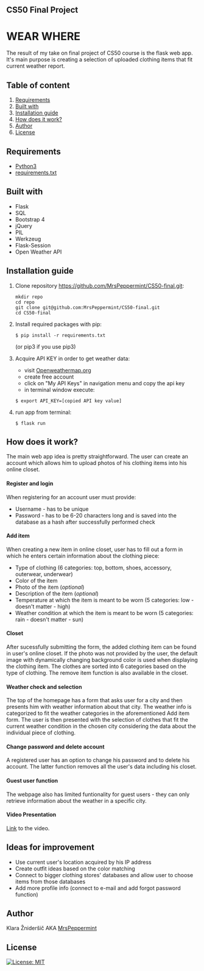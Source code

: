 ## CS50 Final Project
# WEAR WHERE
The result of my take on final project of CS50 course is the flask web app. 
It's main purpose is creating a selection of uploaded clothing items that fit current weather report.

## Table of content
1. [Requirements](#requirements)
2. [Built with](#built-with)
3. [Installation guide](#installation-guide)
4. [How does it work?](#how-does-it-work)
5. [Author](#author)
6. [License](#license)

## Requirements
* [Python3](https://www.python.org/downloads/)
* [requirements.txt](/requirements.txt)

## Built with
* Flask
* SQL
* Bootstrap 4
* jQuery
* PIL
* Werkzeug
* Flask-Session
* Open Weather API

## Installation guide
1. Clone repository https://github.com/MrsPeppermint/CS50-final.git:
    ```
    mkdir repo
    cd repo
    git clone git@github.com:MrsPeppermint/CS50-final.git
    cd CS50-final
    ```
2. Install required packages with pip: 
    ```
    $ pip install -r requirements.txt
    ```
    (or pip3 if you use pip3)

3. Acquire API KEY in order to get weather data:
    * visit [Openweathermap.org](https://openweathermap.org)
    * create free account
    * click on "My API Keys" in navigation menu and copy the api key
    * in terminal window execute:
    ```
    $ export API_KEY=[copied API key value]
    ```

4. run app from terminal:
    ```
    $ flask run
    ```

## How does it work?
The main web app idea is pretty straightforward. The user can create an account which allows him to upload photos of his clothing items into his online closet. 

#### Register and login
When registering for an account user must provide:
* Username - has to be unique
* Password - has to be 6-20 characters long and is saved into the database as a hash after successfully performed check

#### Add item
When creating a new item in online closet, user has to fill out a form in which he enters certain information about the clothing piece: 
* Type of clothing (6 categories: top, bottom, shoes, accessory, outerwear, underwear)
* Color of the item
* Photo of the item (*optional*)
* Description of the item (*optional*)
* Temperature at which the item is meant to be worn (5 categories: low - doesn't matter - high)
* Weather condition at which the item is meant to be worn (5 categories: rain - doesn't matter - sun)

#### Closet
After sucessfully submitting the form, the added clothing item can be found in user's online closet. If the photo was not provided by the user, the default image with dynamically changing background color is used when displaying the clothing item. The clothes are sorted into 6 categories based on the type of clothing. The remove item function is also available in the closet. 

#### Weather check and selection
The top of the homepage has a form that asks user for a city and then presents him with weather information about that city. The weather info is categorized to fit the weather categories in the aforementioned Add item form. The user is then presented with the selection of clothes that fit the current weather condition in the chosen city considering the data about the individual piece of clothing.

#### Change password and delete account
A registered user has an option to change his password and to delete his account. The latter function removes all the user's data including his closet.

#### Guest user function
The webpage also has limited funtionality for guest users - they can only retrieve information about the weather in a specific city.

#### Video Presentation
[Link](https://youtu.be/xXdwa72IAg0) to the video.

## Ideas for improvement
* Use current user's location acquired by his IP address
* Create outfit ideas based on the color matching
* Connect to bigger clothing stores' databases and allow user to choose items from those databases
* Add more profile info (connect to e-mail and add forgot password function)

## Author
Klara Žnideršič AKA [MrsPeppermint](https://github.com/MrsPeppermint)

## License
[![License: MIT](https://img.shields.io/badge/License-MIT-yellow.svg)](/LICENSE.md)